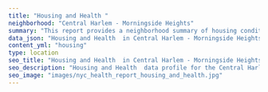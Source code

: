 ```yaml
---
title: "Housing and Health "
neighborhood: "Central Harlem - Morningside Heights"
summary: "This report provides a neighborhood summary of housing conditions and related health outcomes. It also describes population characteristics that can increase vulnerability to housing hazards."
data_json: "Housing and Health  in Central Harlem - Morningside Heights"
content_yml: "housing"
type: location
seo_title: "Housing and Health  in Central Harlem - Morningside Heights"
seo_description: "Housing and Health  data profile for the Central Harlem - Morningside Heights neighborhood of NYC."
seo_image: "images/nyc_health_report_housing_and_health.jpg"
---
```

